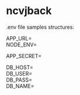 # ncvjback


.env file samples structures:

APP_URL= <br />
NODE_ENV= <br />

APP_SECRET= <br />

DB_HOST= <br />
DB_USER= <br />
DB_PASS= <br />
DB_NAME= <br />
